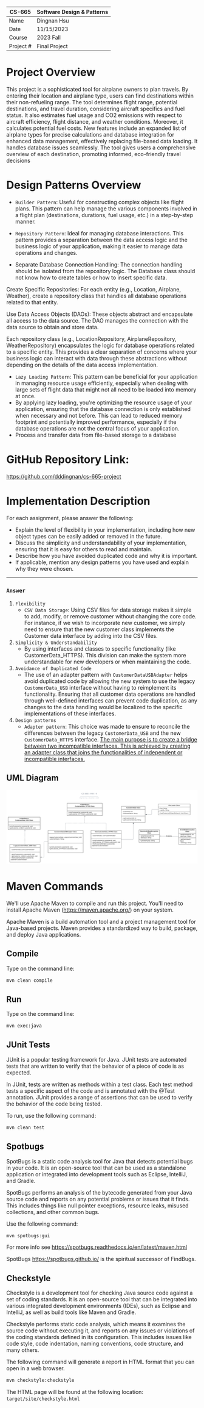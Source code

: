| CS-665    | Software Design & Patterns |
| --------- | -------------------------- |
| Name      | Dingnan Hsu                |
| Date      | 11/15/2023                 |
| Course    | 2023 Fall                  |
| Project # | Final Project              |

# Project Overview

This project is a sophisticated tool for airplane owners to plan travels. By entering their location and airplane type, users can find destinations within their non-refueling range. The tool determines flight range, potential destinations, and travel duration, considering aircraft specifics and fuel status. It also estimates fuel usage and CO2 emissions with respect to aircraft efficiency, flight distance, and weather conditions. Moreover, it calculates potential fuel costs. New features include an expanded list of airplane types for precise calculations and database integration for enhanced data management, effectively replacing file-based data loading. It handles database issues seamlessly. The tool gives users a comprehensive overview of each destination, promoting informed, eco-friendly travel decisions

# Design Patterns Overview

- `Builder Pattern`: Useful for constructing complex objects like flight plans. This pattern can help manage the various components involved in a flight plan (destinations, durations, fuel usage, etc.) in a step-by-step manner.

- `Repository Pattern`: Ideal for managing database interactions. This pattern provides a separation between the data access logic and the business logic of your application, making it easier to manage data operations and changes.
- Separate Database Connection Handling: The connection handling should be isolated from the repository logic. The Database class should not know how to create tables or how to insert specific data.

Create Specific Repositories: For each entity (e.g., Location, Airplane, Weather), create a repository class that handles all database operations related to that entity.

Use Data Access Objects (DAOs): These objects abstract and encapsulate all access to the data source. The DAO manages the connection with the data source to obtain and store data.

Each repository class (e.g., LocationRepository, AirplaneRepository, WeatherRepository) encapsulates the logic for database operations related to a specific entity. This provides a clear separation of concerns where your business logic can interact with data through these abstractions without depending on the details of the data access implementation.

- `Lazy Loading Pattern`: This pattern can be beneficial for your application in managing resource usage efficiently, especially when dealing with large sets of flight data that might not all need to be loaded into memory at once.
- By applying lazy loading, you're optimizing the resource usage of your application, ensuring that the database connection is only established when necessary and not before. This can lead to reduced memory footprint and potentially improved performance, especially if the database operations are not the central focus of your application.
- Process and transfer data from file-based storage to a database

# GitHub Repository Link:

https://github.com/dddingnan/cs-665-project

# Implementation Description

For each assignment, please answer the following:

- Explain the level of flexibility in your implementation, including how new object types can
  be easily added or removed in the future.
- Discuss the simplicity and understandability of your implementation, ensuring that it is
  easy for others to read and maintain.
- Describe how you have avoided duplicated code and why it is important.
- If applicable, mention any design patterns you have used and explain why they were
  chosen.

---

### `Answer`

1. `Flexibility`
   - `CSV Data Storage`: Using CSV files for data storage makes it simple to add, modify, or remove customer without changing the core code. For instance, if we wish to incorporate new customer, we simply need to ensure that the new customer class implements the Customer data interface by adding into the CSV files.
2. `Simplicity & Understandability`
   - By using interfaces and classes to specific functionality (like CustomerData_HTTPS). This division can make the system more understandable for new developers or when maintaining the code.
3. `Avoidance of Duplicated Code`
   - The use of an adapter pattern with `CustomerDataUSBAdapter` helps avoid duplicated code by allowing the new system to use the legacy `CustomerData_USB` interface without having to reimplement its functionality. Ensuring that all customer data operations are handled through well-defined interfaces can prevent code duplication, as any changes to the data handling would be localized to the specific implementations of these interfaces.
4. `Design patterns`
   - `Adapter pattern`: This choice was made to ensure to reconcile the differences between the legacy `CustomerData_USB` and the new `CustomerData_HTTPS` interface. [The main purpose is to create a bridge between two incompatible interfaces. This is achieved by creating an adapter class that joins the functionalities of independent or incompatible interfaces.](https://en.wikipedia.org/wiki/Adapter_pattern)

## UML Diagram

![UML Diagram](UML.svg)

# Maven Commands

We'll use Apache Maven to compile and run this project. You'll need to install Apache Maven (https://maven.apache.org/) on your system.

Apache Maven is a build automation tool and a project management tool for Java-based projects. Maven provides a standardized way to build, package, and deploy Java applications.

## Compile

Type on the command line:

```bash
mvn clean compile
```

## Run

Type on the command line:

```bash
mvn exec:java
```

## JUnit Tests

JUnit is a popular testing framework for Java. JUnit tests are automated tests that are written to verify that the behavior of a piece of code is as expected.

In JUnit, tests are written as methods within a test class. Each test method tests a specific aspect of the code and is annotated with the @Test annotation. JUnit provides a range of assertions that can be used to verify the behavior of the code being tested.

To run, use the following command:

```bash
mvn clean test
```

## Spotbugs

SpotBugs is a static code analysis tool for Java that detects potential bugs in your code. It is an open-source tool that can be used as a standalone application or integrated into development tools such as Eclipse, IntelliJ, and Gradle.

SpotBugs performs an analysis of the bytecode generated from your Java source code and reports on any potential problems or issues that it finds. This includes things like null pointer exceptions, resource leaks, misused collections, and other common bugs.

Use the following command:

```bash
mvn spotbugs:gui
```

For more info see
https://spotbugs.readthedocs.io/en/latest/maven.html

SpotBugs https://spotbugs.github.io/ is the spiritual successor of FindBugs.

## Checkstyle

Checkstyle is a development tool for checking Java source code against a set of coding standards. It is an open-source tool that can be integrated into various integrated development environments (IDEs), such as Eclipse and IntelliJ, as well as build tools like Maven and Gradle.

Checkstyle performs static code analysis, which means it examines the source code without executing it, and reports on any issues or violations of the coding standards defined in its configuration. This includes issues like code style, code indentation, naming conventions, code structure, and many others.

The following command will generate a report in HTML format that you can open in a web browser.

```bash
mvn checkstyle:checkstyle
```

The HTML page will be found at the following location:
`target/site/checkstyle.html`
